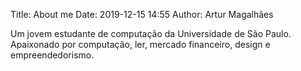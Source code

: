 Title: About me
Date: 2019-12-15 14:55
Author: Artur Magalhães

Um jovem estudante de computação da Universidade de
São Paulo. Apaixonado por computação, ler, mercado financeiro, design
e empreendedorismo.

